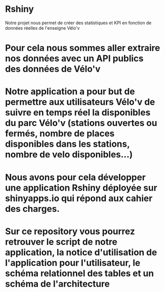 # Rshiny

Notre projet nous permet de créer des statistiques et KPI en fonction de données réelles de l'enseigne Vélo'v
# Pour cela nous sommes aller extraire nos données avec un API publics des données de Vélo'v

# Notre application a pour but de permettre aux utilisateurs Vélo'v de suivre en temps réel la disponibles du parc Vélo'v (stations ouvertes ou fermés, nombre de places disponibles dans les stations, nombre de velo disponibles...)

# Nous avons pour cela développer une application Rshiny déployée sur shinyapps.io qui répond aux cahier des charges.
# Sur ce repository vous pourrez retrouver le script de notre application, la notice d'utilisation de l'application pour l'utilisateur, le schéma relationnel des tables et un schéma de l'architecture

